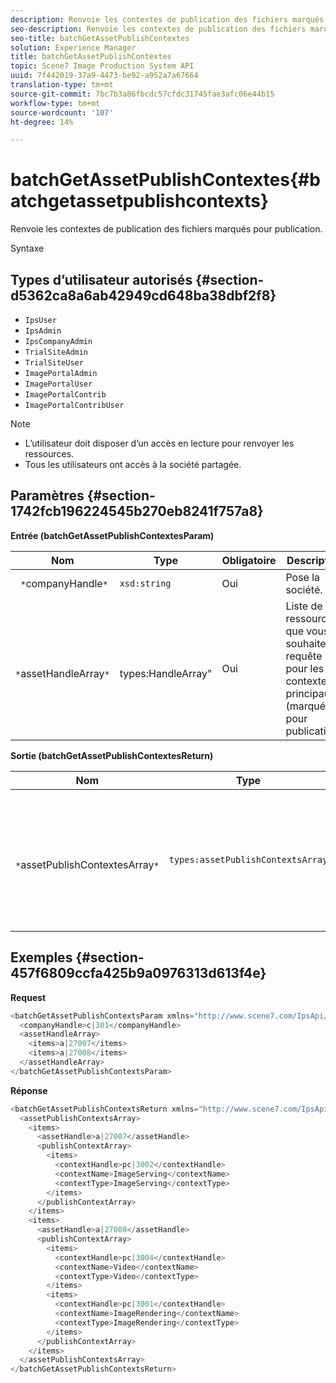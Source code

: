 ```yaml
---
description: Renvoie les contextes de publication des fichiers marqués pour publication.
seo-description: Renvoie les contextes de publication des fichiers marqués pour publication.
seo-title: batchGetAssetPublishContextes
solution: Experience Manager
title: batchGetAssetPublishContextes
topic: Scene7 Image Production System API
uuid: 7f442019-37a9-4473-be92-a952a7a67664
translation-type: tm+mt
source-git-commit: 7bc7b3a86fbcdc57cfdc31745fae3afc06e44b15
workflow-type: tm+mt
source-wordcount: '107'
ht-degree: 14%

---
```



# batchGetAssetPublishContextes{#batchgetassetpublishcontexts}

Renvoie les contextes de publication des fichiers marqués pour publication.

Syntaxe

## Types d’utilisateur autorisés {#section-d5362ca8a6ab42949cd648ba38dbf2f8}

* `IpsUser`
* `IpsAdmin`
* `IpsCompanyAdmin`
* `TrialSiteAdmin`
* `TrialSiteUser`
* `ImagePortalAdmin`
* `ImagePortalUser`
* `ImagePortalContrib`
* `ImagePortalContribUser`

>[!NOTE]
>
>* L’utilisateur doit disposer d’un accès en lecture pour renvoyer les ressources.
>* Tous les utilisateurs ont accès à la société partagée.

>



## Paramètres {#section-1742fcb196224545b270eb8241f757a8}

**Entrée (batchGetAssetPublishContextesParam)**

| Nom | Type | Obligatoire | Description |
|---|---|---|---|
| ` *`companyHandle`*` | `xsd:string` | Oui | Pose la société. |
| ` *`assetHandleArray`*` | ` `types:HandleArray&quot; | Oui | Liste de ressources que vous souhaitez requête pour les contextes principaux (marqués pour publication). |

**Sortie (batchGetAssetPublishContextesReturn)**

| Nom | Type | Obligatoire | Description |
|---|---|---|---|
| ` *`assetPublishContextesArray`*` | `types:assetPublishContextsArray` | Oui | Tableau de contextes de publication dans lesquels chaque fichier est marqué pour publication. |

## Exemples {#section-457f6809ccfa425b9a0976313d613f4e}

**Request**

```java
<batchGetAssetPublishContextsParam xmlns="http://www.scene7.com/IpsApi/xsd/2011-11-04">
  <companyHandle>c|301</companyHandle>
  <assetHandleArray>
    <items>a|27007</items>
    <items>a|27008</items>
  </assetHandleArray>
</batchGetAssetPublishContextsParam>
```

**Réponse**

```java
<batchGetAssetPublishContextsReturn xmlns="http://www.scene7.com/IpsApi/xsd/2011-11-04">
  <assetPublishContextsArray>
    <items>
      <assetHandle>a|27007</assetHandle>
      <publishContextArray>
        <items>
          <contextHandle>pc|3002</contextHandle>
          <contextName>ImageServing</contextName>
          <contextType>ImageServing</contextType>
        </items>
      </publishContextArray>
    </items>
    <items>
      <assetHandle>a|27008</assetHandle>
      <publishContextArray>
        <items>
          <contextHandle>pc|3004</contextHandle>
          <contextName>Video</contextName>
          <contextType>Video</contextType>
        </items>
        <items>
          <contextHandle>pc|3001</contextHandle>
          <contextName>ImageRendering</contextName>
          <contextType>ImageRendering</contextType>
        </items>
      </publishContextArray>
    </items>
  </assetPublishContextsArray>
</batchGetAssetPublishContextsReturn>
```

